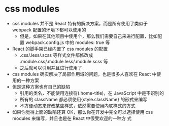 # css modules

- css modules 并不是 React 特有的解决方案，而是所有使用了类似于 webpack 配置的环境下都可以使用的
  - 但是，如果在其他项目中使用个，那么我们需要自己来进行配置，比如配置 webpack.config.js 中的 modules: true 等
- React 的脚手架已经内置了 css modules 的配置
  - .css/.less/.scss 等样式文件都修改成 .module.css/.module.less/.module.scss 等
  - 之后就可以引用并且进行使用了
- css modules 确实解决了局部作用域的问题，也是很多人喜欢在 React 中使用的一种方案
- 但是这种方案也有自己的缺陷
  - 引用的类名，不能使用连接符(.home-title)，在 JavaScript 中是不识别的
  - 所有的 className 都必须使用{style.className} 的形式来编写
  - 不方便动态来修改某些样式，依然需要使用内联样式的方式
- 如果你觉得上面的缺陷还算 OK，那么你在开发中完全可以选择使用 css modules 来编写，并且也是在 React 中很受欢迎的一种方
  式
